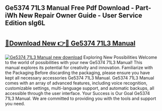 ## Ge5374 71L3 Manual Free Pdf Download - Part-iWh New Repair Owner Guide - User Service Edition slg6L

# <h2><a href="http://bc16012.oget.top/?id=Ge5374+71L3+Manual">🔗Download New 👉🔴 Ge5374 71L3 Manual</a></h2>

[![Ge5374 71L3 Manual new download](https://i.imgur.com/5g1atiW.png)](http://bc16012.oget.top/?id=Ge5374+71L3+Manual)
Exploring New Possibilities Welcome to the world of possibilities with your new Ge5374 71L3 Manual! This manual explores its potential for creativity and innovation. Familiarize with the Packaging Before discarding the packaging, please ensure you have kept all necessary accessories Ge5374 71L3 Manual. Ge5374 71L3 Manual comes with an array of advanced features, including voice recognition, customizable settings, multi-language support, and automatic backups, all accessible through the user interface. Your Success is Our Goal Ge5374 71L3 Manual. We are committed to providing you with the tools and support you need.
